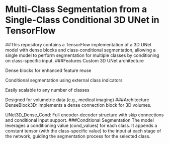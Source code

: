 # Multi-Class Segmentation from a Single-Class Conditional 3D UNet in TensorFlow
##This repository contains a TensorFlow implementation of a 3D UNet model with dense blocks and class-conditional segmentation, allowing a single model to perform segmentation for multiple classes by conditioning on class-specific input.
###Features
Custom 3D UNet architecture

Dense blocks for enhanced feature reuse

Conditional segmentation using external class indicators

Easily scalable to any number of classes

Designed for volumetric data (e.g., medical imaging)
###Architecture
DenseBlock3D: Implements a dense connection block for 3D volumes.

UNet3D_Dense_Cond: Full encoder-decoder structure with skip connections and conditional input support.
###Conditional Segmentation
The model leverages a conditioning value (cond_values) for each class. It appends a constant tensor (with the class-specific value) to the input at each stage of the network, guiding the segmentation process for the selected class.
